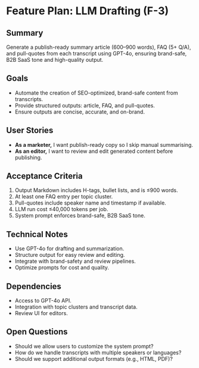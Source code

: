 # Feature Plan: LLM Drafting (F-3)

## Summary
Generate a publish-ready summary article (600–900 words), FAQ (5+ Q/A), and pull-quotes from each transcript using GPT-4o, ensuring brand-safe, B2B SaaS tone and high-quality output.

## Goals
- Automate the creation of SEO-optimized, brand-safe content from transcripts.
- Provide structured outputs: article, FAQ, and pull-quotes.
- Ensure outputs are concise, accurate, and on-brand.

## User Stories
- **As a marketer,** I want publish-ready copy so I skip manual summarising.
- **As an editor,** I want to review and edit generated content before publishing.

## Acceptance Criteria
1. Output Markdown includes H-tags, bullet lists, and is ≤900 words.
2. At least one FAQ entry per topic cluster.
3. Pull-quotes include speaker name and timestamp if available.
4. LLM run cost ≤40,000 tokens per job.
5. System prompt enforces brand-safe, B2B SaaS tone.

## Technical Notes
- Use GPT-4o for drafting and summarization.
- Structure output for easy review and editing.
- Integrate with brand-safety and review pipelines.
- Optimize prompts for cost and quality.

## Dependencies
- Access to GPT-4o API.
- Integration with topic clusters and transcript data.
- Review UI for editors.

## Open Questions
- Should we allow users to customize the system prompt?
- How do we handle transcripts with multiple speakers or languages?
- Should we support additional output formats (e.g., HTML, PDF)? 